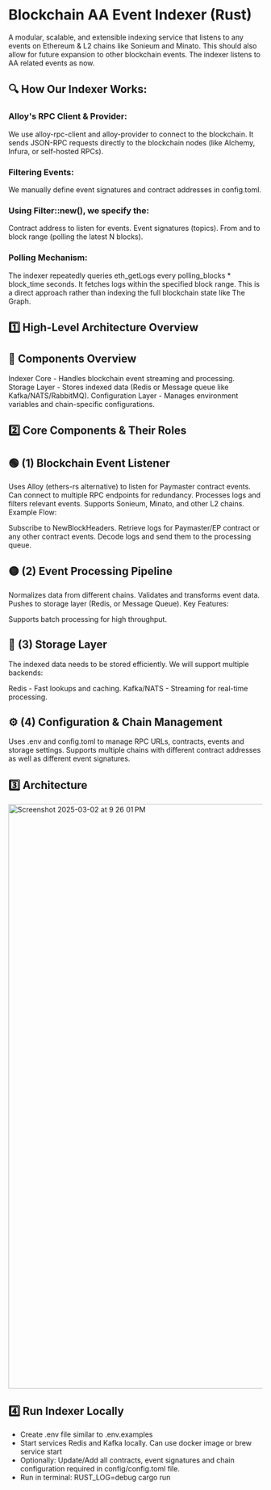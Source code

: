 # Blockchain AA Event Indexer (Rust)
A modular, scalable, and extensible indexing service that listens to any events on Ethereum & L2 chains like Sonieum and Minato. This should also allow for future expansion to other blockchain events. The indexer listens to AA related events as now.

## 🔍 How Our Indexer Works:

### Alloy's RPC Client & Provider:
We use alloy-rpc-client and alloy-provider to connect to the blockchain.
It sends JSON-RPC requests directly to the blockchain nodes (like Alchemy, Infura, or self-hosted RPCs).

### Filtering Events:
We manually define event signatures and contract addresses in config.toml.

### Using Filter::new(), we specify the:
Contract address to listen for events.
Event signatures (topics).
From and to block range (polling the latest N blocks).

### Polling Mechanism:
The indexer repeatedly queries eth_getLogs every polling_blocks * block_time seconds.
It fetches logs within the specified block range.
This is a direct approach rather than indexing the full blockchain state like The Graph.


## 1️⃣ High-Level Architecture Overview
## 🔹 Components Overview
Indexer Core - Handles blockchain event streaming and processing.
Storage Layer - Stores indexed data (Redis or Message queue like Kafka/NATS/RabbitMQ).
Configuration Layer - Manages environment variables and chain-specific configurations.

## 2️⃣ Core Components & Their Roles
## 🟢 (1) Blockchain Event Listener
Uses Alloy (ethers-rs alternative) to listen for Paymaster contract events.
Can connect to multiple RPC endpoints for redundancy.
Processes logs and filters relevant events.
Supports Sonieum, Minato, and other L2 chains.
Example Flow:

Subscribe to NewBlockHeaders.
Retrieve logs for Paymaster/EP contract or any other contract  events.
Decode logs and send them to the processing queue.

## 🟡 (2) Event Processing Pipeline
Normalizes data from different chains.
Validates and transforms event data.
Pushes to storage layer (Redis, or Message Queue).
Key Features:

Supports batch processing for high throughput.


## 🔵 (3) Storage Layer
The indexed data needs to be stored efficiently. We will support multiple backends:

Redis - Fast lookups and caching.
Kafka/NATS - Streaming for real-time processing.


## ⚙️ (4) Configuration & Chain Management
Uses .env and config.toml to manage RPC URLs, contracts, events and storage settings.
Supports multiple chains with different contract addresses as well as different event signatures.

## :three: Architecture

<img width="1158" alt="Screenshot 2025-03-02 at 9 26 01 PM" src="https://github.com/user-attachments/assets/7dda1bd8-0639-4ebb-aabd-78184c1d12b6" />


## :four: Run Indexer Locally

- Create .env file similar to .env.examples
- Start services Redis and Kafka locally. Can use docker image or brew service start
- Optionally: Update/Add all contracts, event signatures and chain configuration required in config/config.toml file.
- Run in terminal: RUST_LOG=debug cargo run
